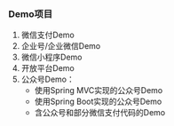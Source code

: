 
### Demo项目

1. 微信支付Demo
1. 企业号/企业微信Demo
1. 微信小程序Demo
1. 开放平台Demo
1. 公众号Demo：
	- 使用Spring MVC实现的公众号Demo
	- 使用Spring Boot实现的公众号Demo
	- 含公众号和部分微信支付代码的Demo
